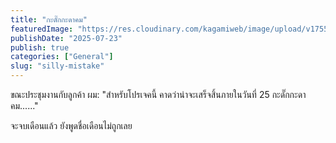 ```yaml
---
title: "กะดั๊กกะดาคม"
featuredImage: "https://res.cloudinary.com/kagamiweb/image/upload/v1755266219/blog.coregamehd.com/silly-mistake.jpg"
publishDate: "2025-07-23"
publish: true
categories: ["General"]
slug: "silly-mistake"
---
```


ขณะประชุมงานกับลูกค้า
ผม: "สำหรับโปรเจคนี้ คาดว่าน่าจะเสร็จสิ้นภายในวันที่ 25 กะดั๊กกะดาคม......"

จะจบเดือนแล้ว ยังพูดชื่อเดือนไม่ถูกเลย